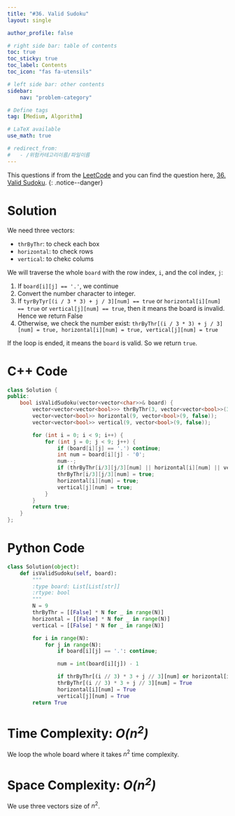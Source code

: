 ```yaml
---
title: "#36. Valid Sudoku"
layout: single

author_profile: false

# right side bar: table of contents
toc: true
toc_sticky: true
toc_label: Contents
toc_icon: "fas fa-utensils"

# left side bar: other contents
sidebar:
    nav: "problem-category"

# Define tags
tag: [Medium, Algorithm]

# LaTeX available
use_math: true

# redirect_from:
#   - /위험카테고리이름/파일이름
---
```


This questions if from the [LeetCode](https://leetcode.com) and you can find the question here, [36. Valid Sudoku](https://leetcode.com/problems/valid-sudoku/).
{: .notice--danger}

# Solution
We need three vectors:

+ `thrByThr`: to check each box
+ `horizontal`: to check rows
+ `vertical`: to chekc colums

We will traverse the whole `board` with the row index, `i`, and the col index, `j`:

1. If `board[i][j] == '.'`, we continue
2. Convert the number character to integer.
3. If `tyrByTyr[(i / 3 * 3) + j / 3][num] == true` or `horizontal[i][num] == true` or `vertical[j][num] == true`, then it means the board is invalid. Hence we return False
4. Otherwise, we check the number exist: `thrByThr[(i / 3 * 3) + j / 3][num] = true, horizontal[i][num] = true, vertical[j][num] = true`

If the loop is ended, it means the `board` is valid. So we return `true`.

# C++ Code
```c++
class Solution {
public:
    bool isValidSudoku(vector<vector<char>>& board) {
        vector<vector<vector<bool>>> thrByThr(3, vector<vector<bool>>(3, vector<bool>(9, false)));
        vector<vector<bool>> horizontal(9, vector<bool>(9, false));
        vector<vector<bool>> vertical(9, vector<bool>(9, false));

        for (int i = 0; i < 9; i++) {
            for (int j = 0; j < 9; j++) {
                if (board[i][j] == '.') continue;
                int num = board[i][j] - '0';
                num--;
                if (thrByThr[i/3][j/3][num] || horizontal[i][num] || vertical[j][num]) return false;
                thrByThr[i/3][j/3][num] = true;
                horizontal[i][num] = true;
                vertical[j][num] = true;
            }
        }
        return true;
    }
};
```

# Python Code
~~~python
class Solution(object):
    def isValidSudoku(self, board):
        """
        :type board: List[List[str]]
        :rtype: bool
        """
        N = 9
        thrByThr = [[False] * N for _ in range(N)]
        horizontal = [[False] * N for _ in range(N)]
        vertical = [[False] * N for _ in range(N)]

        for i in range(N):
            for j in range(N):
                if board[i][j] == '.': continue;

                num = int(board[i][j]) - 1

                if thrByThr[(i // 3) * 3 + j // 3][num] or horizontal[i][num] or vertical[j][num]: return False
                thrByThr[(i // 3) * 3 + j // 3][num] = True
                horizontal[i][num] = True
                vertical[j][num] = True
        return True
~~~

# Time Complexity: *$O(n^{2})$*
We loop the whole board where it takes $n^{2}$ time complexity.

# Space Complexity: *$O(n^{2})$*
We use three vectors size of $n^{2}$.
